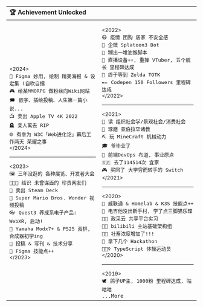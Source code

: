 <table>
<thead><tr><th colspan="3" align="left">🏆 Achievement Unlocked</th></tr></thead>
<tbody><tr>
<td>

<sub>&lt;2024&gt;</sub><br>
<kbd>🎨</kbd>&nbsp;&nbsp;<kbd>Figma 妙用, 绘制 精美海报 & 设定集 (自吹自擂</kbd><br>
<kbd>🎮</kbd>&nbsp;&nbsp;<kbd>给某MMORPG 做粉丝向Wiki网站</kbd><br>
<kbd>🗯️</kbd>&nbsp;&nbsp;<kbd>嵌字、插绘投稿、人生第一篇小说...</kbd><br>
<kbd>📺</kbd>&nbsp;&nbsp;<kbd>卖出 Apple TV 4K 2022</kbd><br>
<kbd>🪦</kbd>&nbsp;&nbsp;<kbd>亲人离去 RIP</kbd><br>
<kbd>🌐</kbd>&nbsp;&nbsp;<kbd>有幸为 W3C「Web进化论」幕后工作两天 荣耀之事</kbd><br>
<sup>&lt;/2024&gt;</sup>
<hr/>
<sub>&lt;2023&gt;</sub><br>
<kbd>🖼️</kbd>&nbsp;&nbsp;<kbd>三年没逛的 各种展览、开发者大会</kbd><br>
<kbd>🧑‍🤝‍🧑</kbd>&nbsp;&nbsp;<kbd>结识 未曾谋面的 珍贵网友们</kbd><br>
<kbd>🚂</kbd>&nbsp;&nbsp;<kbd>卖出 Steam Deck</kbd><br>
<kbd>🌺</kbd>&nbsp;&nbsp;<kbd>Super Mario Bros. Wonder 视频投稿</kbd><br>
<kbd>👓</kbd>&nbsp;&nbsp;<kbd>Quest3 养成系电子产品: WebXR, 启动!</kbd><br>
<kbd>🎹</kbd>&nbsp;&nbsp;<kbd>Yamaha Modx7+ & P525 双排, 合成器初学ing</kbd><br>
<kbd>📝</kbd>&nbsp;&nbsp;<kbd>投稿 & 写刊 & 技术分享</kbd><br>
<kbd>📐</kbd>&nbsp;&nbsp;<kbd>Figma 技能点++</kbd><br>
<sup>&lt;/2023&gt;</sup><br>

</td><td>

<sub>&lt;2022&gt;</sub><br>
<kbd>😷</kbd>&nbsp;&nbsp;<kbd>疫情 团购 居家 不安全感</kbd><br>
<kbd>🦑</kbd>&nbsp;&nbsp;<kbd>企微 Splatoon3 Bot</kbd><br>
<kbd>🐒</kbd>&nbsp;&nbsp;<kbd>糊出一堆油猴脚本</kbd><br>
<kbd>🎥</kbd>&nbsp;&nbsp;<kbd>直播设备++, 重操 VTuber, 五个舰长 里程碑达成</kbd><br>
<kbd>💚</kbd>&nbsp;&nbsp;<kbd>终于等到 Zelda TOTK</kbd><br>
<kbd>✒✏️</kbd>&nbsp;&nbsp;<kbd>Codepen 150 Followers 里程碑达成</kbd><br>
<sup>&lt;/2022&gt;</sup>
<hr/>
<sub>&lt;2021&gt;</sub><br>
<kbd>📕</kbd>&nbsp;&nbsp;<kbd>读 组织社会学/景观社会/消费社会</kbd><br>
<kbd>🙏</kbd>&nbsp;&nbsp;<kbd>琢磨 亚伯拉罕诸教</kbd><br>
<kbd>⛏️</kbd>&nbsp;&nbsp;<kbd>玩 MineCraft 机械动力</kbd><br>
<kbd>🎓</kbd>&nbsp;&nbsp;<kbd>爷毕业了</kbd><br>
<kbd>🔄</kbd>&nbsp;&nbsp;<kbd>前端DevOps 布道, 事业原点</kbd><br>
<kbd>🇸🇪</kbd>&nbsp;&nbsp;<kbd>去了114514次 宜家</kbd><br>
<kbd>🎮</kbd>&nbsp;&nbsp;<kbd>买回了 大学穷而转手的 Switch</kbd><br>
<sup>&lt;/2021&gt;</sup>
<hr/>
<sub>&lt;2020&gt;</sub><br>
<kbd>💽</kbd>&nbsp;&nbsp;<kbd>威联通 & Homelab & K3S 技能点++</kbd><br>
<kbd>🎸</kbd>&nbsp;&nbsp;<kbd>电吉他没出新手村, 学了点三脚猫乐理</kbd><br>
<kbd>👨‍💻</kbd>&nbsp;&nbsp;<kbd>政采云 共享平台实习</kbd><br>
<kbd>👨‍💻</kbd>&nbsp;&nbsp;<kbd>bilibili 主站基础架构组</kbd><br>
<kbd>🐕‍🦺</kbd>&nbsp;&nbsp;<kbd>社畜浓度增加了!!!</kbd><br>
<kbd>🥈</kbd>&nbsp;&nbsp;<kbd>拿下几个 Hackathon</kbd><br>
<kbd>🤸🏽‍♀️</kbd>&nbsp;&nbsp;<kbd>TypeScript 体操运动员</kbd><br>
<sup>&lt;/2020&gt;</sup>
<hr/>
<sub>&lt;2019&gt;</sub><br>
<kbd>🕊</kbd>&nbsp;&nbsp;<kbd>鸽子UP主, 1000粉 里程碑达成, 咕咕咕</kbd><br>
<code>...More</code><br>

</td>
</tr>
</tbody></table>
